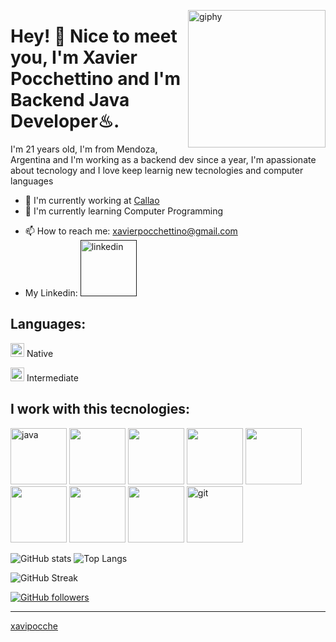[<img align='right' src="https://media.giphy.com/media/M9gbBd9nbDrOTu1Mqx/giphy.gif" width="220" alt="giphy">](https://t.me/voko_aleksey)

# Hey! 👋 Nice to meet you, I'm Xavier Pocchettino and I'm Backend Java Developer♨. #

I'm 21 years old, I'm from Mendoza, Argentina and I'm working as a backend dev since a year, I'm apassionate about tecnology and I love keep learnig new tecnologies and computer languages  

- 🔭 I'm currently working at <a href="https://callao.io/" target="_blank">Callao</a>
- 🌱 I'm currently learning Computer Programming
<!-- - 👯 I'm looking to collaborate on ... -->
<!-- - 🤔 I'm looking for help with ... -->
<!-- - 💬 Ask me about ... -->
<!-- - 😄 Pronouns: ... -->
<!-- - ⚡ Fun fact: ... -->
- 📫 How to reach me: xavierpocchettino@gmail.com
- My Linkedin: [<img src="" alt="linkedin" width="90">]()
## Languages:
<p>
    <p> <img alt="ES" src="https://camo.githubusercontent.com/e06699867169d4da7d78ee3e7d61d5264594c13e71c002b629901ed94bdf4d95/68747470733a2f2f656d6f6a6970656469612d75732e73332e6475616c737461636b2e75732d776573742d312e616d617a6f6e6177732e636f6d2f7468756d62732f3234302f747769747465722f3235392f666c61672d737061696e5f31663165612d31663166382e706e67" height="22" data-canonical-src="https://emojipedia-us.s3.dualstack.us-west-1.amazonaws.com/thumbs/240/twitter/259/flag-spain_1f1ea-1f1f8.png" style="max-width:100%;"> Native
    </p>
    <p> <img src="https://camo.githubusercontent.com/1e71db79954d93a6156efdb3f40269cab34b4a12450a5ca15c0ee3dd4904613e/68747470733a2f2f656d6f6a6970656469612d75732e73332e6475616c737461636b2e75732d776573742d312e616d617a6f6e6177732e636f6d2f7468756d62732f3234302f747769747465722f3235392f666c61672d756e697465642d6b696e67646f6d5f31663165632d31663165372e706e67" alt="UK" height="22" data-canonical-src="https://emojipedia-us.s3.dualstack.us-west-1.amazonaws.com/thumbs/240/twitter/259/flag-united-kingdom_1f1ec-1f1e7.png" style="max-width:100%;"> Intermediate
   </p>
</p> 

## I work with this tecnologies:

[<img src="https://cdn.iconscout.com/icon/free/png-128/java-2038875-1720088.png" alt="java" width="90">](https://docs.oracle.com/en/java/)
<img src="" alt="" width="90">
<img src="" alt="" width="90">
<img src="" alt="" width="90">
<img src="" alt="" width="90">
<img src="" alt="" width="90">
<img src="" alt="" width="90">
<img src="" alt="" width="90">
<img src="https://raw.githubusercontent.com/jmnote/z-icons/master/svg/git.svg" alt="git" width="90">

![GitHub stats](https://github-readme-stats.vercel.app/api?username=xavipocche&theme=gotham&show_icons=true&count_private=true&hide_title=true&hide_border=true)
![Top Langs](https://github-readme-stats.vercel.app/api/top-langs/?username=xavipocche&layout=default&theme=gotham&hide=html&hide_border=true&card_width=330)


![GitHub Streak](http://github-readme-streak-stats.herokuapp.com?user=xavipocche&theme=gotham&hide_border=true&date_format=M%20j%5B%2C%20Y%5D)

[<img alt="GitHub followers" src="https://img.shields.io/github/followers/xavipocche?&logoColor=red&style=social">](https://github.com/xavipocche?tab=followers)

------

[xavipocche](https://github.com/xavipocche)
